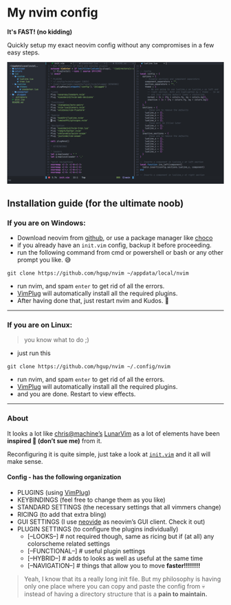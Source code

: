# My nvim config

**It's FAST! (no kidding)**

Quickly setup my exact neovim config without any compromises in a few easy steps.

![screenshot](screenshot.png)

## Installation guide (for the ultimate noob)

### If you are on Windows:
- Download neovim from [github](https://github.com/neovim/neovim/releases/tag/v0.5.0), or use a package manager like [choco](https://chocolatey.org/)
- if you already have an `init.vim` config, backup it before proceeding.
- run the following command from cmd or powershell or bash or any other prompt you like. :sweat_smile:
```git
git clone https://github.com/hgup/nvim ~/appdata/local/nvim
```
- run nvim, and spam `enter` to get rid of all the errors.
- [VimPlug](https://github.com/junegunn/vim-plug) will automatically install all the required plugins.
- After having done that, just restart nvim and Kudos. :tada:

---
### If you are on Linux:
> you know what to do ;)
- just run this
```git
git clone https://github.com/hgup/nvim ~/.config/nvim
```
- run nvim, and spam `enter` to get rid of all the errors.
- [VimPlug](https://github.com/junegunn/vim-plug) will automatically install all the required plugins.
- and you are done. Restart to view effects.

---

### About

It looks a lot like [chris@machine’s](https://github.com/ChristianChiarulli)  [LunarVim](https://github.com/lunarvim/lunarvim) as a lot of elements have been **inspired :eyes: (don’t sue me)** from it.

Reconfiguring it is quite simple, just take a look at [`init.vim`](https://github.com/hgup/nvim/blob/main/init.vim) and it all will make sense.

#### Config - has the following organization

- PLUGINS (using [VimPlug](https://github.com/junegunn/vim-plug))
- KEYBINDINGS (feel free to change them as you like)
- STANDARD SETTINGS (the necessary settings that all vimmers change)
- RICING (to add that extra bling)
- GUI SETTINGS (I use [neovide](https://github.com/neovide/neovide) as neovim’s GUI client. Check it out)
- PLUGIN SETTINGS (to configure the plugins individually)
  - [–LOOKS–] # not required though, same as ricing but if (at all) any colorscheme related settings
  - [–FUNCTIONAL–] # useful plugin settings
  - [–HYBRID–] # adds to looks as well as useful at the same time
  - [–NAVIGATION–] # things that allow you to move **faster!!!!!!!!**

> Yeah, I know that its a really long init file. But my philosophy is having only one place where you can copy and paste the config from :skull: instead of having a directory structure that is a **pain to maintain.** 

